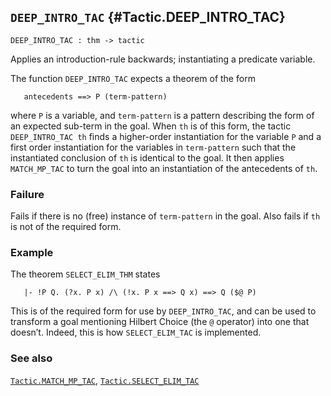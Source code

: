## `DEEP_INTRO_TAC` {#Tactic.DEEP_INTRO_TAC}


```
DEEP_INTRO_TAC : thm -> tactic
```



Applies an introduction-rule backwards; instantiating a predicate variable.


The function `DEEP_INTRO_TAC` expects a theorem of the form
    
       antecedents ==> P (term-pattern)
    
where `P` is a variable, and `term-pattern` is a pattern describing
the form of an expected sub-term in the goal.  When `th` is of this
form, the tactic `DEEP_INTRO_TAC th` finds a higher-order
instantiation for the variable `P` and a first order instantiation for
the variables in `term-pattern` such that the instantiated conclusion
of `th` is identical to the goal.  It then applies `MATCH_MP_TAC` to
turn the goal into an instantiation of the antecedents of `th`.

### Failure

Fails if there is no (free) instance of `term-pattern` in the goal.
Also fails if `th` is not of the required form.

### Example

The theorem `SELECT_ELIM_THM` states
    
       |- !P Q. (?x. P x) /\ (!x. P x ==> Q x) ==> Q ($@ P)
    
This is of the required form for use by `DEEP_INTRO_TAC`, and can be
used to transform a goal mentioning Hilbert Choice (the `@` operator)
into one that doesn’t.  Indeed, this is how `SELECT_ELIM_TAC` is
implemented.

### See also

[`Tactic.MATCH_MP_TAC`](#Tactic.MATCH_MP_TAC), [`Tactic.SELECT_ELIM_TAC`](#Tactic.SELECT_ELIM_TAC)

